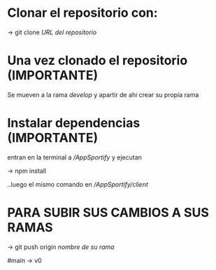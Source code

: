 # Clonar el repositorio con:

-> git clone *URL del repositorio*

# Una vez clonado el repositorio (IMPORTANTE)

Se mueven a la rama *develop* y apartir de ahi crear su propia rama

# Instalar dependencias (IMPORTANTE)

entran en la terminal a _/AppSportify_ y ejecutan

-> npm install

..luego el mismo comando en _/AppSportify/client_

# PARA SUBIR SUS CAMBIOS A SUS RAMAS

-> git push origin _*nombre de su rama*_


















#main -> v0

